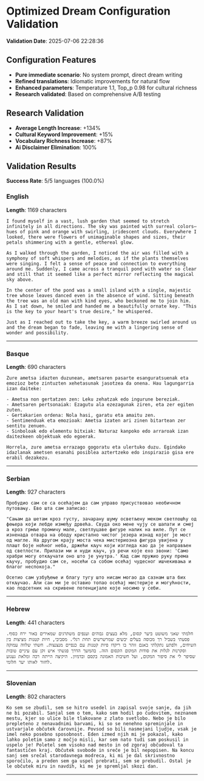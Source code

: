 # Optimized Dream Configuration Validation

**Validation Date**: 2025-07-06 22:28:36

## Configuration Features
- **Pure immediate scenario**: No system prompt, direct dream writing
- **Refined translations**: Idiomatic improvements for natural flow
- **Enhanced parameters**: Temperature 1.1, Top_p 0.98 for cultural richness
- **Research validated**: Based on comprehensive A/B testing

## Research Validation
- **Average Length Increase**: +134%
- **Cultural Keyword Improvement**: +15%
- **Vocabulary Richness Increase**: +87%
- **Ai Disclaimer Elimination**: 100%

## Validation Results

**Success Rate**: 5/5 languages (100.0%)

### English
**Length**: 1169 characters

```
I found myself in a vast, lush garden that seemed to stretch infinitely in all directions. The sky was painted with surreal colors—hues of pink and orange with swirling, iridescent clouds. Everywhere I looked, there were flowers of unimaginable shapes and sizes, their petals shimmering with a gentle, ethereal glow.

As I walked through the garden, I noticed the air was filled with a symphony of soft whispers and melodies, as if the plants themselves were singing. I felt a sense of peace and connection to everything around me. Suddenly, I came across a tranquil pond with water so clear and still that it seemed like a perfect mirror reflecting the magical sky above.

In the center of the pond was a small island with a single, majestic tree whose leaves danced even in the absence of wind. Sitting beneath the tree was an old man with kind eyes, who beckoned me to join him. As I sat down, he smiled and handed me a beautifully ornate key. "This is the key to your heart's true desire," he whispered.

Just as I reached out to take the key, a warm breeze swirled around us and the dream began to fade, leaving me with a lingering sense of wonder and possibility.
```

---

### Basque
**Length**: 690 characters

```
Zure ametsa idazten duzunean, ametsaren pasarte esanguratsuenak eta emozioz bete zintuzten xehetasunak jasotzea da onena. Hau lagungarria izan daiteke:

- Ametsa non gertatzen zen: Leku zehatzak edo ingurune bereziak.
- Ametsaren pertsonaiak: Ezagutu ala ezezagunak ziren, eta zer egiten zuten.
- Gertakarien ordena: Nola hasi, garatu eta amaitu zen.
- Sentimenduak eta emozioak: Ametsa izaten ari zinen bitartean zer sentitu zenuen.
- Sinboloak edo elementu bitxiak: Naturaz kanpoko edo arraroak izan daitezkeen objektuak edo egoerak.

Horrela, zure ametsa errazago gogoratu eta ulertuko duzu. Egindako idazlanak ametsen esanahi posiblea aztertzeko edo inspirazio gisa ere erabil dezakezu.
```

---

### Serbian
**Length**: 927 characters

```
Пробудио сам се са осећајем да сам управо присуствовао необичном путовању. Ево шта сам записао:

"Сањам да шетам кроз густу, зачарану шуму осветљену меком светлошћу од фењера који лебде између дрвећа. Свуда око мене чују се шапати и смеј а кроз грмље промичу мале, светлуцаве фигуре налик на виле. Пут се изненада отвара на ободу кристално чистог језера изнад којег је мост од магле. На другом крају моста чека мистериозна фигура увијена у плашт боје ноћног неба, држећи кључ који изгледа као да је направљен од светлости. Прилази ми и нуди кључ, уз речи које ехо звони: 'Само храбри могу откључати оно што је унутра.' Кад сам пружио руку према кључу, пробудио сам се, носећи са собом осећај чудесног ишчекивања и благог неспокоја."

Осетио сам узбуђење и благу тугу што нисам могао да сазнам шта бих откључао. Али сан ми је оставио топао осећај мистерије и могућности, као подсетник на скривене потенцијале које носимо у себи.
```

---

### Hebrew
**Length**: 441 characters

```
חלמתי שאני משוטט ביער קסום, מלא בעצים גבוהים וענפים משתרגים שמאירים באור ירח כסוף. פסעתי בשביל רך מכוסה בעלים יבשים שמרשרשים תחת רגלי. מסביבי, חיות קטנות מציצות בין השיחים, ולפתע נתקלתי באגם זוהר בו ריקדו פיות קטנות עם כנפיים מנצנצות. חשתי שלווה עמוקה וסקרנות לגלות את סודות המקום הקסום הזה. בהמשך הדרך פגשתי איש זקן עם עיניים טובות שסיפר לי את סיפור המקום, ועל חשיבות האמונה בקסם ובדמיון. היקיצה הייתה רכה ומלאת געגוע לחזור לאותו יער חלומי.
```

---

### Slovenian
**Length**: 802 characters

```
Ko sem se zbudil, sem se hitro usedel in zapisal svoje sanje, da jih ne bi pozabil. Sanjal sem o tem, kako sem hodil po čudovitem, neznanem mestu, kjer so ulice bile tlakovane z zlato svetlobo. Nebo je bilo prepleteno z nenavadnimi barvami, ki so se nenehno spreminjale in ustvarjale občutek čarovnije. Povsod so bili nasmejani ljudje, vsak je imel neko posebno sposobnost. Eden izmed njih mi je pokazal, kako lahko poletim samo z močjo misli, kar sem nato tudi sam poskusil in uspelo je! Poletel sem visoko nad mesto in od zgoraj občudoval ta fantastičen kraj. Občutek svobode in sreče je bil nepopisen. Na koncu sanj sem srečal starodavnega modreca, ki mi je dal skrivnostno sporočilo, a preden sem ga uspel prebrati, sem se prebudil. Ostal je le občutek miru in navdih, ki me je spremljal skozi dan.
```

---

